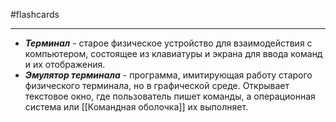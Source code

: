 #flashcards 
***
- ***Терминал*** - старое физическое устройство для взаимодействия с компьютером, состоящее из клавиатуры и экрана для ввода команд и их отображения.
- ***Эмулятор терминала*** - программа, имитирующая работу старого физического терминала, но в графической среде. Открывает текстовое окно, где пользователь пишет команды, а операционная система или [[Командная оболочка]] их выполняет.